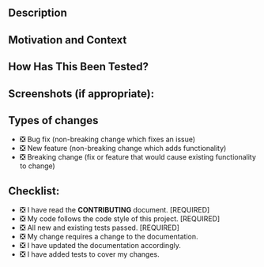 <!--- Provide a general summary of your changes in the Title above -->

## Description
<!--- Describe your changes in detail -->

## Motivation and Context
<!--- Why is this change required? What problem does it solve? -->
<!--- If it fixes an open issue, please link to the issue here. -->

## How Has This Been Tested?
<!--- Please describe in detail how you tested your changes. -->
<!--- Include details of your testing environment, and the tests you ran to -->
<!--- see how your change affects other areas of the code, etc. -->

## Screenshots (if appropriate):

## Types of changes
<!--- What types of changes does your code introduce? If it apply to your pull request, -->
<!--- replace all the `:negative_squared_cross_mark:` with `:white_check_mark:` -->
<!--- Everybody loves emoji -->
- :negative_squared_cross_mark: Bug fix (non-breaking change which fixes an issue)
- :negative_squared_cross_mark: New feature (non-breaking change which adds functionality)
- :negative_squared_cross_mark: Breaking change (fix or feature that would cause existing functionality to change)

## Checklist:
<!--- Go over all the following points, if it apply to your pull request, -->
<!--- replace all the `:negative_squared_cross_mark:` with `:white_check_mark:`. -->
<!--- If you're unsure about any of these, don't hesitate to ask. We're here to help! -->
<!--- Pull Requests that fail the [REQUIRED] field will likely be sent back for corrections or rejected  -->
- :negative_squared_cross_mark: I have read the **CONTRIBUTING** document. [REQUIRED]
- :negative_squared_cross_mark: My code follows the code style of this project. [REQUIRED]
- :negative_squared_cross_mark: All new and existing tests passed. [REQUIRED]
- :negative_squared_cross_mark: My change requires a change to the documentation.
- :negative_squared_cross_mark: I have updated the documentation accordingly.
- :negative_squared_cross_mark: I have added tests to cover my changes.
